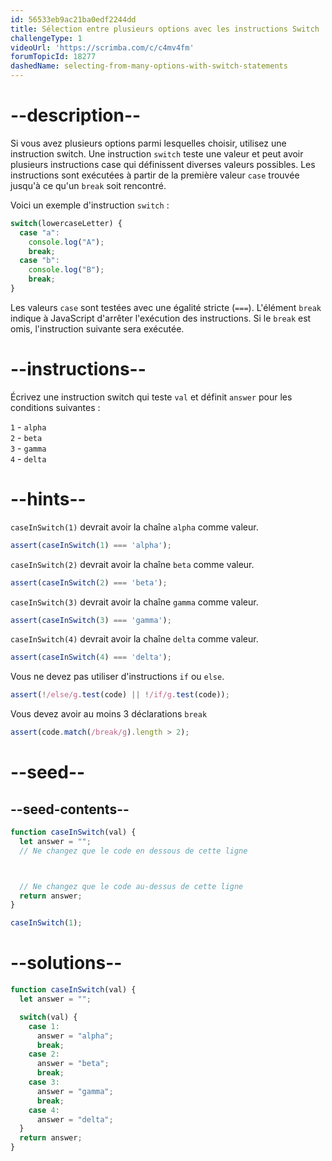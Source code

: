 ```yaml
---
id: 56533eb9ac21ba0edf2244dd
title: Sélection entre plusieurs options avec les instructions Switch
challengeType: 1
videoUrl: 'https://scrimba.com/c/c4mv4fm'
forumTopicId: 18277
dashedName: selecting-from-many-options-with-switch-statements
---
```


# --description--

Si vous avez plusieurs options parmi lesquelles choisir, utilisez une instruction switch. Une instruction `switch` teste une valeur et peut avoir plusieurs instructions case qui définissent diverses valeurs possibles. Les instructions sont exécutées à partir de la première valeur `case` trouvée jusqu'à ce qu'un `break` soit rencontré.

Voici un exemple d'instruction `switch` :

```js
switch(lowercaseLetter) {
  case "a":
    console.log("A");
    break;
  case "b":
    console.log("B");
    break;
}
```

Les valeurs `case` sont testées avec une égalité stricte (`===`). L'élément `break` indique à JavaScript d'arrêter l'exécution des instructions. Si le `break` est omis, l'instruction suivante sera exécutée.

# --instructions--

Écrivez une instruction switch qui teste `val` et définit `answer` pour les conditions suivantes :
 
`1` - `alpha`  
`2` - `beta`  
`3` - `gamma`  
`4` - `delta`

# --hints--

`caseInSwitch(1)` devrait avoir la chaîne `alpha` comme valeur.

```js
assert(caseInSwitch(1) === 'alpha');
```

`caseInSwitch(2)` devrait avoir la chaîne `beta` comme valeur.

```js
assert(caseInSwitch(2) === 'beta');
```

`caseInSwitch(3)` devrait avoir la chaîne `gamma` comme valeur.

```js
assert(caseInSwitch(3) === 'gamma');
```

`caseInSwitch(4)` devrait avoir la chaîne `delta` comme valeur.

```js
assert(caseInSwitch(4) === 'delta');
```

Vous ne devez pas utiliser d'instructions `if` ou `else`.

```js
assert(!/else/g.test(code) || !/if/g.test(code));
```

Vous devez avoir au moins 3 déclarations `break`

```js
assert(code.match(/break/g).length > 2);
```

# --seed--

## --seed-contents--

```js
function caseInSwitch(val) {
  let answer = "";
  // Ne changez que le code en dessous de cette ligne



  // Ne changez que le code au-dessus de cette ligne
  return answer;
}

caseInSwitch(1);
```

# --solutions--

```js
function caseInSwitch(val) {
  let answer = "";

  switch(val) {
    case 1:
      answer = "alpha";
      break;
    case 2:
      answer = "beta";
      break;
    case 3:
      answer = "gamma";
      break;
    case 4:
      answer = "delta";
  }
  return answer;
}
```

